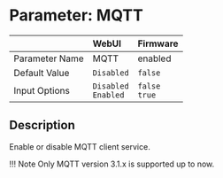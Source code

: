 # Parameter: MQTT

|                   | WebUI               | Firmware
|:---               |:---                 |:----
| Parameter Name    | MQTT                | enabled
| Default Value     | `Disabled`          | `false`
| Input Options     | `Disabled`<br>`Enabled` | `false`<br>`true` 


## Description

Enable or disable MQTT client service.


!!! Note
    Only MQTT version 3.1.x is supported up to now.
